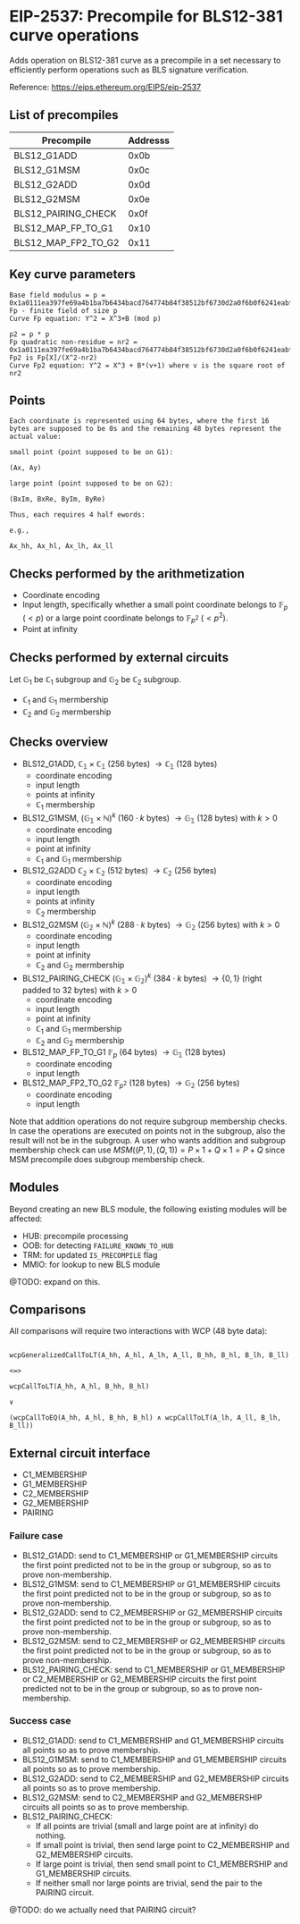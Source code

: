 # EIP-2537: Precompile for BLS12-381 curve operations  
Adds operation on BLS12-381 curve as a precompile in a set necessary to efficiently perform operations such as BLS signature verification.

Reference: https://eips.ethereum.org/EIPS/eip-2537

## List of precompiles

| Precompile              | Addresss |
|-------------------------|----------|
| BLS12_G1ADD             | 0x0b     |
| BLS12_G1MSM             | 0x0c     |
| BLS12_G2ADD             | 0x0d     |
| BLS12_G2MSM             | 0x0e     |
| BLS12_PAIRING_CHECK     | 0x0f     |
| BLS12_MAP_FP_TO_G1      | 0x10     |
| BLS12_MAP_FP2_TO_G2     | 0x11     |

## Key curve parameters

```
Base field modulus = p = 0x1a0111ea397fe69a4b1ba7b6434bacd764774b84f38512bf6730d2a0f6b0f6241eabfffeb153ffffb9feffffffffaaab
Fp - finite field of size p
Curve Fp equation: Y^2 = X^3+B (mod p)

p2 = p * p
Fp quadratic non-residue = nr2 = 0x1a0111ea397fe69a4b1ba7b6434bacd764774b84f38512bf6730d2a0f6b0f6241eabfffeb153ffffb9feffffffffaaaa
Fp2 is Fp[X]/(X^2-nr2)
Curve Fp2 equation: Y^2 = X^3 + B*(v+1) where v is the square root of nr2
```

## Points

```
Each coordinate is represented using 64 bytes, where the first 16 bytes are supposed to be 0s and the remaining 48 bytes represent the actual value:

small point (point supposed to be on G1):

(Ax, Ay)

large point (point supposed to be on G2):

(BxIm, BxRe, ByIm, ByRe)

Thus, each requires 4 half ewords:

e.g.,

Ax_hh, Ax_hl, Ax_lh, Ax_ll

```

## Checks performed by the arithmetization
- Coordinate encoding
- Input length, specifically whether a small point coordinate belongs to $\mathbb{F}_p$ ($< p$) or a large point coordinate belongs to $\mathbb{F}_{p^2}$ ($< p^2$).
- Point at infinity

## Checks performed by external circuits

Let $\mathbb{G}_1$ be $\mathbb{C}_1$ subgroup and $\mathbb{G}_2$ be $\mathbb{C}_2$ subgroup.

- $\mathbb{C}_1$ and $\mathbb{G}_1$ mermbership
- $\mathbb{C}_2$ and $\mathbb{G}_2$ mermbership

## Checks overview

- BLS12_G1ADD,  $\mathbb{C_1} \times \mathbb{C_1}$ (256 bytes) $\rightarrow \mathbb{C_1}$ (128 bytes)
    * coordinate encoding
    * input length
    * points at infinity
    * $\mathbb{C}_1$ mermbership         
- BLS12_G1MSM, $(\mathbb{G_1} \times \mathbb{N})^k$ ($160 \cdot k$ bytes) $\rightarrow \mathbb{G_1}$ (128 bytes) with $k > 0$
    * coordinate encoding
    * input length
    * point at infinity
    * $\mathbb{C}_1$ and $\mathbb{G}_1$ mermbership        
- BLS12_G2ADD $\mathbb{C_2} \times \mathbb{C_2}$ (512 bytes) $\rightarrow \mathbb{C_2}$ (256 bytes)
    * coordinate encoding
    * input length
    * points at infinity
    * $\mathbb{C}_2$ mermbership              
- BLS12_G2MSM $(\mathbb{G_2} \times \mathbb{N})^k$ ($288 \cdot k$ bytes) $\rightarrow \mathbb{G_2}$ (256 bytes) with $k > 0$         
    * coordinate encoding
    * input length
    * point at infinity
    * $\mathbb{C}_2$ and $\mathbb{G}_2$ mermbership 
- BLS12_PAIRING_CHECK $(\mathbb{G_1} \times \mathbb{G_2})^k$ ($384 \cdot k$ bytes) $\rightarrow \{0,1\}$ (right padded to 32 bytes) with $k > 0$    
    * coordinate encoding
    * input length
    * point at infinity
    * $\mathbb{C}_1$ and $\mathbb{G}_1$ mermbership   
    * $\mathbb{C}_2$ and $\mathbb{G}_2$ mermbership 
- BLS12_MAP_FP_TO_G1 $\mathbb{F}_p$ (64 bytes) $\rightarrow \mathbb{G_1}$ (128 bytes)
    * coordinate encoding
    * input length
- BLS12_MAP_FP2_TO_G2 $\mathbb{F}_{p^2}$ (128 bytes) $\rightarrow \mathbb{G_2}$ (256 bytes)
    * coordinate encoding
    * input length 

Note that addition operations do not require subgroup membership checks. 
In case the operations are executed on points not in the subgroup, also the result will not be in the subgroup.
A user who wants addition and subgroup membership check can use $MSM((P,1),(Q,1))=P \times 1 + Q \times 1 = P + Q$ since MSM precompile does subgroup membership check.

## Modules

Beyond creating an new BLS module, the following existing modules will be affected:

- HUB:  precompile processing
- OOB:  for detecting `FAILURE_KNOWN_TO_HUB`
- TRM:  for updated `IS_PRECOMPILE` flag
- MMIO: for lookup to new BLS module

@TODO: expand on this.

## Comparisons

All comparisons will require two interactions with WCP (48 byte data):

```

wcpGeneralizedCallToLT(A_hh, A_hl, A_lh, A_ll, B_hh, B_hl, B_lh, B_ll)

<=>

wcpCallToLT(A_hh, A_hl, B_hh, B_hl)

∨

(wcpCallToEQ(A_hh, A_hl, B_hh, B_hl) ∧ wcpCallToLT(A_lh, A_ll, B_lh, B_ll))

```

## External circuit interface

- C1_MEMBERSHIP
- G1_MEMBERSHIP
- C2_MEMBERSHIP
- G2_MEMBERSHIP
- PAIRING

### Failure case

- BLS12_G1ADD: send to C1_MEMBERSHIP or G1_MEMBERSHIP circuits the first point predicted not to be in the group or subgroup, so as to prove non-membership.            
- BLS12_G1MSM: send to C1_MEMBERSHIP or G1_MEMBERSHIP circuits the first point predicted not to be in the group or subgroup, so as to prove non-membership.            
- BLS12_G2ADD: send to C2_MEMBERSHIP or G2_MEMBERSHIP circuits the first point predicted not to be in the group or subgroup, so as to prove non-membership.           
- BLS12_G2MSM: send to C2_MEMBERSHIP or G2_MEMBERSHIP circuits the first point predicted not to be in the group or subgroup, so as to prove non-membership.            
- BLS12_PAIRING_CHECK: send to C1_MEMBERSHIP or G1_MEMBERSHIP or C2_MEMBERSHIP or G2_MEMBERSHIP circuits the first point predicted not to be in the group or subgroup, so as to prove non-membership.            

### Success case

- BLS12_G1ADD: send to C1_MEMBERSHIP and G1_MEMBERSHIP circuits all points so as to prove membership.
- BLS12_G1MSM: send to C1_MEMBERSHIP and G1_MEMBERSHIP circuits all points so as to prove membership.
- BLS12_G2ADD: send to C2_MEMBERSHIP and G2_MEMBERSHIP circuits all points so as to prove membership.
- BLS12_G2MSM: send to C2_MEMBERSHIP and G2_MEMBERSHIP circuits all points so as to prove membership.
- BLS12_PAIRING_CHECK: 
    * If all points are trivial (small and large point are at infinity) do nothing.
    * If small point is trivial, then send large point to C2_MEMBERSHIP and G2_MEMBERSHIP circuits.
    * If large point is trivial, then send small point to C1_MEMBERSHIP and G1_MEMBERSHIP circuits.
    * If neither small nor large points are trivial, send the pair to the PAIRING circuit. 

@TODO: do we actually need that PAIRING circuit?
